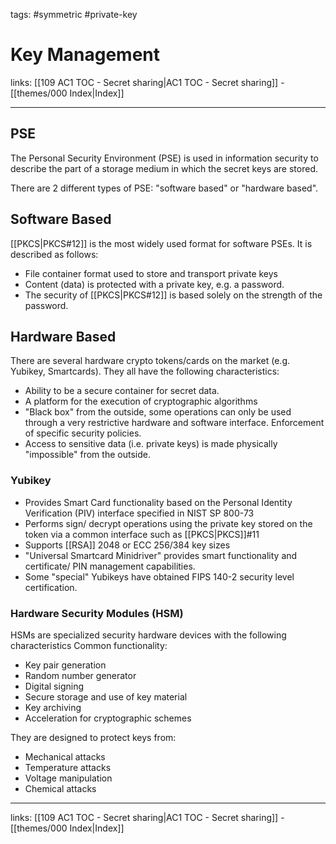 tags: #symmetric #private-key

# Key Management

links: [[109 AC1 TOC - Secret sharing|AC1 TOC - Secret sharing]] - [[themes/000 Index|Index]]

---

## PSE

The Personal Security Environment (PSE) is used in information security to describe the part of a storage medium in which the secret keys are stored.

There are 2 different types of PSE: "software based" or "hardware based".

## Software Based

[[PKCS|PKCS#12]] is the most widely used format for software PSEs. It is described as follows:

- File container format used to store and transport private keys
- Content (data) is protected with a private key, e.g. a password.
- The security of [[PKCS|PKCS#12]] is based solely on the strength of the password.

## Hardware Based

There are several hardware crypto tokens/cards on the market (e.g. Yubikey, Smartcards). They all have the following characteristics:

- Ability to be a secure container for secret data.
- A platform for the execution of cryptographic algorithms
- "Black box" from the outside, some operations can only be used through a very restrictive hardware and software interface. Enforcement of specific security policies.
- Access to sensitive data (i.e. private keys) is made physically "impossible" from the outside.

### Yubikey

- Provides Smart Card functionality based on the Personal Identity Verification (PIV) interface specified in NIST SP 800-73
- Performs sign/ decrypt operations using the private key stored on the token via a common interface such as [[PKCS|PKCS]]#11
- Supports [[RSA]] 2048 or ECC 256/384 key sizes
- "Universal Smartcard Minidriver" provides smart functionality and certificate/ PIN management capabilities.
- Some "special" Yubikeys have obtained FIPS 140-2 security level certification.

### Hardware Security Modules (HSM)

HSMs are specialized security hardware devices with the following characteristics
Common functionality:

- Key pair generation
- Random number generator
- Digital signing
- Secure storage and use of key material
- Key archiving
- Acceleration for cryptographic schemes

They are designed to protect keys from:

- Mechanical attacks
- Temperature attacks
- Voltage manipulation
- Chemical attacks

---
links: [[109 AC1 TOC - Secret sharing|AC1 TOC - Secret sharing]] - [[themes/000 Index|Index]]